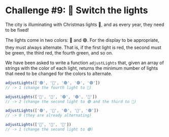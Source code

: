 # Challenge #9: 🚦 Switch the lights

The city is illuminating with Christmas lights 🎄, and as every year, they need to be fixed!

The lights come in two colors: 🔴 and 🟢. For the display to be appropriate, they must always alternate. That is, if the first light is red, the second must be green, the third red, the fourth green, and so on.

We have been asked to write a function `adjustLights` that, given an array of strings with the color of each light, returns the minimum number of lights that need to be changed for the colors to alternate.

```javascript
adjustLights(['🟢', '🔴', '🟢', '🟢', '🟢'])
// -> 1 (change the fourth light to 🔴)

adjustLights(['🔴', '🔴', '🟢', '🟢', '🔴'])
// -> 2 (change the second light to 🟢 and the third to 🔴)

adjustLights(['🟢', '🔴', '🟢', '🔴', '🟢'])
// -> 0 (they are already alternating)

adjustLights(['🔴', '🔴', '🔴'])
// -> 1 (change the second light to 🟢)
```